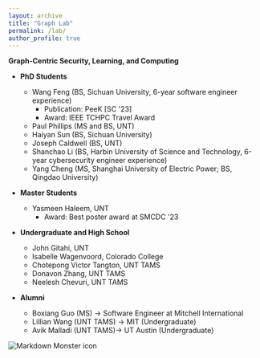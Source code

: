 ```yaml
---
layout: archive
title: "Graph Lab"
permalink: /lab/
author_profile: true
---
```


<strong>Graph-Centric Security, Learning, and Computing</strong>

* **PhD Students**
    * Wang Feng (BS, Sichuan University, 6-year software engineer experience)
        * Publication: PeeK [SC '23]
        * Award: IEEE TCHPC Travel Award
    * Paul Phillips (MS and BS, UNT)
    * Haiyan Sun (BS, Sichuan University)
    * Joseph Caldwell (BS, UNT)
    * Shanchao Li (BS, Harbin University of Science and Technology, 6-year cybersecurity engineer experience)
    * Yang Cheng (MS, Shanghai University of Electric Power; BS, Qingdao University)

* **Master Students**
    * Yasmeen Haleem, UNT
        * Award: Best poster award at SMCDC '23

* **Undergraduate and High School**
    * John Gitahi, UNT
    * Isabelle Wagenvoord, Colorado College 
    * Chotepong Victor Tangton, UNT TAMS
    * Donavon Zhang, UNT TAMS
    * Neelesh Chevuri, UNT TAMS

* **Alumni**
    * Boxiang Guo (MS) &rarr; Software Engineer at Mitchell International
    * Lillian Wang (UNT TAMS) &rarr; MIT (Undergraduate)
    * Avik Malladi (UNT TAMS)&rarr; UT Austin (Undergraduate)

<img src="../images/lab-pic-06-21-2023.jpeg"
     alt="Markdown Monster icon"
     style="float: left; margin-right: 10px;" />


<!---* Siying Li, Master intern from New York University (BS, Nankai University)
* You?
* Sua Cho, UNT TAMS
* Neha Nayak, UNT TAMS

-->
